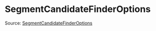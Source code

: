 # SegmentCandidateFinderOptions

Source: [SegmentCandidateFinderOptions](../../../csrc/fusion_segmenter.h#L498)
